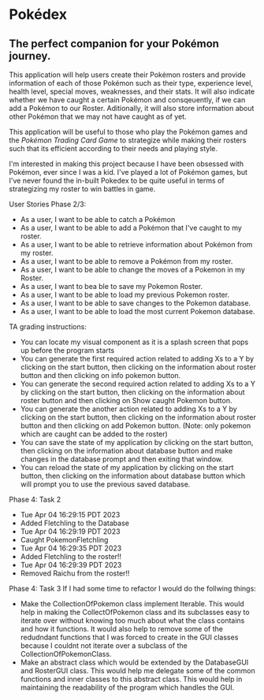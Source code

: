# Pokédex

## The perfect companion for your Pokémon journey.

This application will help users create their Pokémon rosters and provide information of each of those
Pokémon such as their type, experience level, health level, special moves, weaknesses, and their stats.
It will also indicate whether we have caught a certain Pokémon and consqeuently, if we can add a Pokémon
to our Roster. Aditionally, it will also store information about other Pokémon that we may not have 
caught as of yet.

This application will be useful to those who play the Pokémon games
and the _Pokémon Trading Card Game_ to strategize while making their rosters
such that its efficient according to their needs and playing style. 

I'm interested in making this project because I have been obsessed with Pokémon,
ever since I was a kid. I've played a lot of Pokémon games, but I've never found the
in-built Pokedex to be quite useful in terms of strategizing my roster to win battles in game. 

User Stories Phase 2/3:
- As a user, I want to be able to catch a Pokémon
- As a user, I want to be able to add a Pokémon that I've caught to my roster.
- As a user, I want to be able to retrieve information about Pokémon from my roster.
- As a user, I want to be able to remove a Pokémon from my roster.
- As a user, I want to be able to change the moves of a Pokemon in my Roster.
- As a user, I want to bea ble to save my Pokemon Roster.
- As a user, I want to be able to load my previous Pokemon roster.
- As a user, I want to be able to save changes to the Pokemon database.
- As a user, I want to be able to load the most current Pokemon database.

TA grading instructions:
- You can locate my visual component as it is a splash screen that pops up before the program starts
- You can generate the first required action related to adding Xs to a Y by clicking on the start button, then clicking on the information about roster button and then clicking on info pokemon button. 
- You can generate the second required action related to adding Xs to a Y by clicking on the start button, then clicking on the information about roster button and then clicking on Show caught Pokemon button.
- You can generate the another action related to adding Xs to a Y by clicking on the start button, then clicking on the information about roster button and then clicking on add Pokemon button. (Note: only pokemon which are caught can be added to the roster)
- You can save the state of my application by clicking on the start button, then clicking on the information about database button and make changes in the database prompt and then exiting that window.
- You can reload the state of my application by clicking on the start button, then clicking on the information about database button which will prompt you to use the previous saved database.

Phase 4: Task 2
- Tue Apr 04 16:29:15 PDT 2023 
- Added Fletchling to the Database
- Tue Apr 04 16:29:19 PDT 2023
- Caught PokemonFletchling
- Tue Apr 04 16:29:35 PDT 2023
- Added  Fletchling to the roster!!
- Tue Apr 04 16:29:39 PDT 2023
- Removed Raichu from the roster!!

Phase 4: Task 3
If I had some time to refactor I would do the follwing things:
- Make the CollectionOfPokemon class implement Iterable. This would help in making the CollectOfPokemon class and its subclasses easy to iterate 
over without knowing too much about what the class contains and how it functions. It would also help to remove some of the redudndant functions that I was forced to create in the GUI classes because I couldnt not iterate over a subclass of the CollectionOfPokemonClass. 
- Make an abstract class which would be extended by the DatabaseGUI and RosterGUI class. This would help me delegate some of the common functions and inner classes to this abstract class. This would help in maintaining the readability of the program which handles the GUI. 


